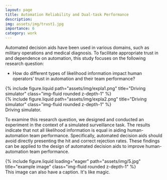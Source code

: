 ```yaml
---
layout: page
title: Automation Reliability and Dual-task Performance
description: 
img: assets/img/trust1.jpg
importance: 6
category: work
---
```

Automated decision aids have been used in various domains, such as military operations and medical diagnosis. To facilitate appropriate trust in and dependence on automation, this study focuses on the following research question:  
- How do different types of likelihood information impact human operators’ trust in automation and their team performance?

<div class="row justify-content-sm-center">
    <div class="col-sm-6 mt-3 mt-md-0">
        {% include figure.liquid path="assets/img/expla1.png" title="Driving simulator" class="img-fluid rounded z-depth-1" %}
    </div>
    <div class="col-sm-6 mt-5 mt-md-0">
        {% include figure.liquid path="assets/img/expla2.png" title="Driving simulator" class="img-fluid rounded z-depth-1" %}
    </div>
</div>
<div class="caption">
    Driving simulator.
</div>

To examine this research question, we designed and conducted an experiment in the context of a simulated surveillance task. The results indicate that not all likelihood information is equal in aiding human-automation team performance. Specifically, automated decision aids should avoid directly presenting the hit and correct rejection rates. These findings can be applied to the design of automated decision aids to improve human-automation team performance.

<div class="row">
    <div class="col-sm mt-3 mt-md-0">
        {% include figure.liquid loading="eager" path="assets/img/5.jpg" title="example image" class="img-fluid rounded z-depth-1" %}
    </div>
</div>
<div class="caption">
    This image can also have a caption. It's like magic.
</div>
